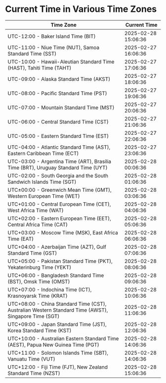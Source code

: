 # Current Time in Various Time Zones

| Time Zone | Current Time |
|-----------|--------------|
| UTC-12:00 - Baker Island Time (BIT) | 2025-02-28 15:06:36 |
| UTC-11:00 - Niue Time (NUT), Samoa Standard Time (SST) | 2025-02-27 16:06:36 |
| UTC-10:00 - Hawaii-Aleutian Standard Time (HAST), Tahiti Time (TAHT) | 2025-02-27 17:06:36 |
| UTC-09:00 - Alaska Standard Time (AKST) | 2025-02-27 18:06:36 |
| UTC-08:00 - Pacific Standard Time (PST) | 2025-02-27 19:06:36 |
| UTC-07:00 - Mountain Standard Time (MST) | 2025-02-27 20:06:36 |
| UTC-06:00 - Central Standard Time (CST) | 2025-02-27 21:06:36 |
| UTC-05:00 - Eastern Standard Time (EST) | 2025-02-27 22:06:36 |
| UTC-04:00 - Atlantic Standard Time (AST), Eastern Caribbean Time (ECT) | 2025-02-27 23:06:36 |
| UTC-03:00 - Argentina Time (ART), Brasília Time (BRT), Uruguay Standard Time (UYT) | 2025-02-28 00:06:36 |
| UTC-02:00 - South Georgia and the South Sandwich Islands Time (SGT) | 2025-02-28 01:06:36 |
| UTC±00:00 - Greenwich Mean Time (GMT), Western European Time (WET) | 2025-02-28 03:06:36 |
| UTC+01:00 - Central European Time (CET), West Africa Time (WAT) | 2025-02-28 04:06:36 |
| UTC+02:00 - Eastern European Time (EET), Central Africa Time (CAT) | 2025-02-28 05:06:36 |
| UTC+03:00 - Moscow Time (MSK), East Africa Time (EAT) | 2025-02-28 06:06:36 |
| UTC+04:00 - Azerbaijan Time (AZT), Gulf Standard Time (GST) | 2025-02-28 07:06:36 |
| UTC+05:00 - Pakistan Standard Time (PKT), Yekaterinburg Time (YEKT) | 2025-02-28 08:06:36 |
| UTC+06:00 - Bangladesh Standard Time (BST), Omsk Time (OMST) | 2025-02-28 09:06:36 |
| UTC+07:00 - Indochina Time (ICT), Krasnoyarsk Time (KRAT) | 2025-02-28 10:06:36 |
| UTC+08:00 - China Standard Time (CST), Australian Western Standard Time (AWST), Singapore Time (SGT) | 2025-02-28 11:06:36 |
| UTC+09:00 - Japan Standard Time (JST), Korea Standard Time (KST) | 2025-02-28 12:06:36 |
| UTC+10:00 - Australian Eastern Standard Time (AEST), Papua New Guinea Time (PGT) | 2025-02-28 14:06:36 |
| UTC+11:00 - Solomon Islands Time (SBT), Vanuatu Time (VUT) | 2025-02-28 14:06:36 |
| UTC+12:00 - Fiji Time (FJT), New Zealand Standard Time (NZST) | 2025-02-28 15:06:36 |

